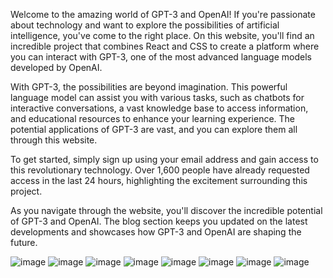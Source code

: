 Welcome to the amazing world of GPT-3 and OpenAI! If you're passionate about technology and want to explore the possibilities of artificial intelligence, you've come to the right place. On this website, you'll find an incredible project that combines React and CSS to create a platform where you can interact with GPT-3, one of the most advanced language models developed by OpenAI.

With GPT-3, the possibilities are beyond imagination. This powerful language model can assist you with various tasks, such as chatbots for interactive conversations, a vast knowledge base to access information, and educational resources to enhance your learning experience. The potential applications of GPT-3 are vast, and you can explore them all through this website.

To get started, simply sign up using your email address and gain access to this revolutionary technology. Over 1,600 people have already requested access in the last 24 hours, highlighting the excitement surrounding this project.

As you navigate through the website, you'll discover the incredible potential of GPT-3 and OpenAI. The blog section keeps you updated on the latest developments and showcases how GPT-3 and OpenAI are shaping the future.

![image](/src/assets/ai.png)
![image](https://github.com/sajalbatra/gpt3/assets/125984550/623c9b05-565a-4031-81ad-0c029c15a110)
![image](https://github.com/sajalbatra/gpt3/assets/125984550/df35bf12-5756-4e07-8d5e-e7eb49d2fb27)
![image](https://github.com/sajalbatra/gpt3/assets/125984550/215a81a1-1163-42b9-ab70-738e6d79ea0c)
![image](https://github.com/sajalbatra/gpt3/assets/125984550/0e8cbcbc-15a7-4195-8c04-f04bb6df1155)
![image](https://github.com/sajalbatra/gpt3/assets/125984550/057fb142-ddb2-4b15-8aee-eb30b647b5f8)
![image](https://github.com/sajalbatra/gpt3/assets/125984550/ac385e20-2b87-461e-9820-8e63b2d0d4d3)
![image](https://github.com/sajalbatra/gpt3/assets/125984550/873aa2ef-5137-48a5-9cfc-4883ad247b15)
